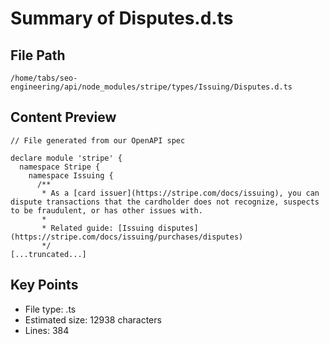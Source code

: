 # Summary of Disputes.d.ts
  
## File Path
`/home/tabs/seo-engineering/api/node_modules/stripe/types/Issuing/Disputes.d.ts`

## Content Preview
```
// File generated from our OpenAPI spec

declare module 'stripe' {
  namespace Stripe {
    namespace Issuing {
      /**
       * As a [card issuer](https://stripe.com/docs/issuing), you can dispute transactions that the cardholder does not recognize, suspects to be fraudulent, or has other issues with.
       *
       * Related guide: [Issuing disputes](https://stripe.com/docs/issuing/purchases/disputes)
       */
[...truncated...]
```

## Key Points
- File type: .ts
- Estimated size: 12938 characters
- Lines: 384

